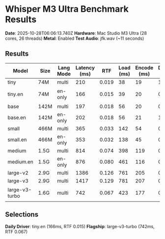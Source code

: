 # Whisper M3 Ultra Benchmark Results

**Date**: 2025-10-28T06:06:13.740Z
**Hardware**: Mac Studio M3 Ultra (28 cores, 26 threads)
**Metal**: Enabled
**Test Audio**: jfk.wav (~11 seconds)

## Results

| Model | Size | Lang Mode | Latency (ms) | RTF | Load (ms) | Encode (ms) | Decode (ms) | Pick |
|-------|------|-----------|--------------|-----|-----------|-------------|-------------|------|
| tiny | 74M | multi | 210 | 0.019 | 38 | 19 | 1 |  |
| tiny.en | 74M | en-only | 166 | 0.015 | 39 | 20 | 0 | ⚡ Daily |
| base | 142M | multi | 197 | 0.018 | 56 | 20 | 0 |  |
| base.en | 142M | en-only | 202 | 0.018 | 56 | 21 | 1 |  |
| small | 466M | multi | 365 | 0.033 | 142 | 54 | 0 |  |
| small.en | 466M | en-only | 353 | 0.032 | 138 | 45 | 0 |  |
| medium | 1.5G | multi | 814 | 0.074 | 398 | 119 | 0 |  |
| medium.en | 1.5G | en-only | 876 | 0.080 | 461 | 116 | 0 |  |
| large-v2 | 2.9G | multi | 1386 | 0.126 | 761 | 205 | 0 |  |
| large-v3 | 2.9G | multi | 1417 | 0.129 | 781 | 207 | 0 |  |
| large-v3-turbo | 1.6G | multi | 742 | 0.067 | 423 | 177 | 0 | 🏆 Flag |

## Selections

**Daily Driver**: tiny.en (166ms, RTF 0.015)
**Flagship**: large-v3-turbo (742ms, RTF 0.067)
